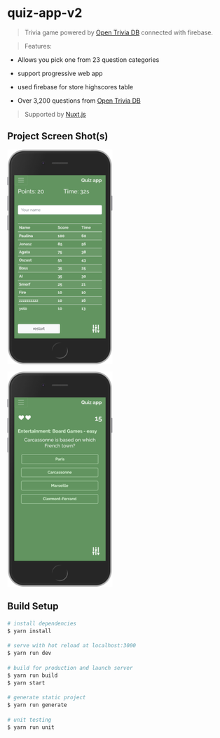 # quiz-app-v2

> Trivia game powered by [Open Trivia DB](https://opentdb.com/api_config.php) connected with firebase.

> Features:

  * Allows you pick one from 23 question categories

  * support progressive web app

  * used firebase for store highscores table

  * Over 3,200 questions from [Open Trivia DB](https://opentdb.com/api_config.php)

> Supported by [Nuxt.js](https://nuxtjs.org)

## Project Screen Shot(s)

<img src="https://github.com/MateuszKawka/quiz-app-nuxt/blob/master/readme/screenshot1.png" alt="Main screen"
	title="Main screen" width="240" />

<img src="https://github.com/MateuszKawka/quiz-app-nuxt/blob/master/readme/screenshot2.png" alt="Ending screen"
	title="Ending screen" width="240" />

## Build Setup

``` bash
# install dependencies
$ yarn install

# serve with hot reload at localhost:3000
$ yarn run dev

# build for production and launch server
$ yarn run build
$ yarn start

# generate static project
$ yarn run generate

# unit testing
$ yarn run unit
```